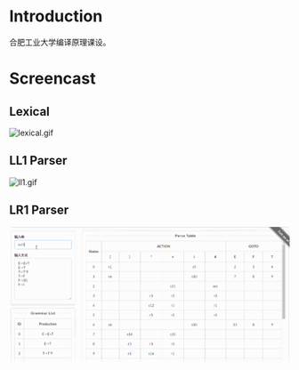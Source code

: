 # Introduction
合肥工业大学编译原理课设。
# Screencast
## Lexical
![lexical.gif](lexical.gif)

## LL1 Parser
![ll1.gif](ll1.gif)

## LR1 Parser
![LR.gif](LR.gif)
